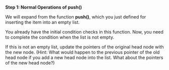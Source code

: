 <!--title={Inserting Items at the Start}--> 

<!--badges={Algorithms:2,Python:1}-->

<!--concepts={Inserting Into a Linked Lisr}-->

**Step 1: Normal Operations of push()**

We will expand from the function **push()**, which you just defined for inserting the item into an empty list.

You already have the initial condition checks in this function. Now, you need to complete the condition when the list is not empty.

If this is not an empty list, update the pointers of the original head node with the new node. (Hint: What would happen to the previous pointer of the old head node if you add a new head node into the list. What about the pointers of the new head node?) 



